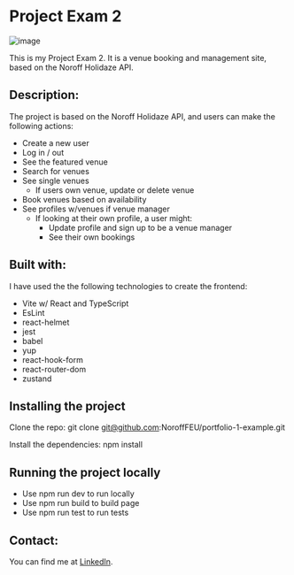 # Project Exam 2

![image](https://github.com/user-attachments/assets/46996dc2-c928-4fdd-952f-6b55b47a05d3)

This is my Project Exam 2. It is a venue booking and management site, based on the Noroff Holidaze API. 

## Description:

The project is based on the Noroff Holidaze API, and users can make the following actions:
- Create a new user
- Log in / out
- See the featured venue
- Search for venues
- See single venues
  - If users own venue, update or delete venue 
- Book venues based on availability  
- See profiles w/venues if venue manager
  - If looking at their own profile, a user might:
    - Update profile and sign up to be a venue manager
    - See their own bookings

## Built with:

I have used the the following technologies to create the frontend:
- Vite w/ React and TypeScript
- EsLint
- react-helmet
- jest
- babel
- yup
- react-hook-form
- react-router-dom
- zustand

## Installing the project

Clone the repo:
git clone git@github.com:NoroffFEU/portfolio-1-example.git

Install the dependencies:
npm install


## Running the project locally

- Use npm run dev to run locally
- Use npm run build to build page
- Use npm run test to run tests

## Contact: 

You can find me at [LinkedIn](https://www.linkedin.com/in/vegard-m-a1bba7174/).
